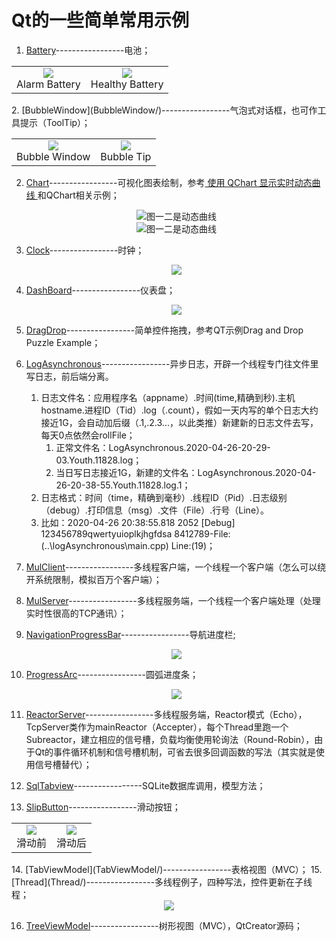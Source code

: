 # Qt的一些简单常用示例     
1. [Battery](Battery/)-----------------电池；  
<table>
    <tr>
        <td ><center><img src="Battery/picture/AlarmBattery.png"></center><center>Alarm Battery</center></td >
        <td ><center><img src="Battery/picture/HealthyBattery.png"></center><center>Healthy Battery</center></td>
    </tr>
</table>
2. [BubbleWindow](BubbleWindow/)-----------------气泡式对话框，也可作工具提示（ToolTip）；  
<table>
    <tr>
        <td ><center><img src="BubbleWindow/picture/Bubble.png"></center><center>Bubble Window</center></td >
        <td ><center><img src="BubbleWindow/picture/Bubble_tip.png"></center><center>Bubble Tip</center></td>
    </tr>
</table>

2. [Chart](Chart/)-----------------可视化图表绘制，参考[ 使用 QChart 显示实时动态曲线 ](https://qtdebug.com/qtbook-paint-realtime-curve-qchart/ "qtdebug/公孙二狗") 和QChart相关示例；  

   <center><img src="Chart/picture/Chart_1.png">图一二是动态曲线</center>  
   <center><img src="Chart/picture/Chart_2.png">图一二是动态曲线</center>  

3. [Clock](/Clock)-----------------时钟；  

    <center><img src="Clock/picture/Clock.png"></center>  

4. [DashBoard](/DashBoard)-----------------仪表盘；  

    <center><img src="DashBoard/picture/DashBoard.png"></center>

5. [DragDrop](DragDrop/)-----------------简单控件拖拽，参考QT示例Drag and Drop Puzzle Example；  

6. [LogAsynchronous](LogAsynchronous/)-----------------异步日志，开辟一个线程专门往文件里写日志，前后端分离。  

   1. 日志文件名：应用程序名（appname）.时间(time,精确到秒).主机hostname.进程ID（Tid）.log（.count），假如一天内写的单个日志大约接近1G，会自动加后缀（.1,.2.3...，以此类推）新建新的日志文件去写，每天0点依然会rollFile；  
      1. 正常文件名：LogAsynchronous.2020-04-26-20-29-03.Youth.11828.log；  
      2. 当日写日志接近1G，新建的文件名：LogAsynchronous.2020-04-26-20-38-55.Youth.11828.log.1；  
   2. 日志格式：时间（time，精确到毫秒）.线程ID（Pid）.日志级别（debug）.打印信息（msg）.文件（File）.行号（Line）。  
   1. 比如：2020-04-26 20:38:55.818 2052 [Debug] 123456789qwertyuioplkjhgfdsa 8412789-File:(..\logAsynchronous\main.cpp) Line:(19)；  

7. [MulClient](MulClient/)-----------------多线程客户端，一个线程一个客户端（怎么可以绕开系统限制，模拟百万个客户端）；  

8. [MulServer](MulServer/)-----------------多线程服务端，一个线程一个客户端处理（处理实时性很高的TCP通讯）；  

9. [NavigationProgressBar](/NavigationProgressBar)-----------------导航进度栏;  

    <center><img src="NavigationProgressBar/picture/NavigationProgressBar.png"></center>  

10. [ProgressArc](ProgressArc/)-----------------圆弧进度条；  

    <center><img src="ProgressArc/picture/ProgressArc.png"></center>  

11. [ReactorServer](ReactorServer/)-----------------多线程服务端，Reactor模式（Echo），TcpServer类作为mainReactor（Accepter），每个Thread里跑一个Subreactor，建立相应的信号槽，负载均衡使用轮询法（Round-Robin），由于Qt的事件循环机制和信号槽机制，可省去很多回调函数的写法（其实就是使用信号槽替代）；  

12. [SqlTabview](SqlTabview/)-----------------SQLite数据库调用，模型方法；  

13. [SlipButton](SlipButton/)-----------------滑动按钮；
<table>
    <tr>
        <td ><center><img src="SlipButton/picture/SlipButton_check.png"></center><center>滑动前</center></td >
        <td ><center><img src="SlipButton/picture/SlipButton_checked.png"></center><center>滑动后</center></td>
    </tr>
</table>  
14. [TabViewModel](TabViewModel/)-----------------表格视图（MVC）；  
15. [Thread](Thread/)-----------------多线程例子，四种写法，控件更新在子线程；  

<center><img src="Thread/picture/Thread.png"></center>  

16. [TreeViewModel](TreeViewModel/)-----------------树形视图（MVC），QtCreator源码；  


